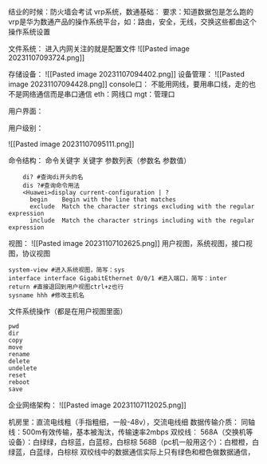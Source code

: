 结业的时候：防火墙会考试
vrp系统，数通基础：
要求：知道数据包是怎么跑的
vrp是华为数通产品的操作系统平台，如：路由，安全，无线，交换这些都由这个操作系统设置

文件系统：
进入内网关注的就是配置文件
![[Pasted image 20231107093724.png]]

存储设备：
![[Pasted image 20231107094402.png]]
设备管理：
![[Pasted image 20231107094428.png]]
console口：
	不能用网线，要用串口线，走的也不是网络通信而是串口通信
eth：网线口
mgt：管理口

用户界面：

用户级别：

![[Pasted image 20231107095111.png]]


命令结构：
	命令关键字  关键字  参数列表（参数名 参数值）
```shell
	di? #查询di开头的名
	dis ?#查询命令用法
	<Huawei>display current-configuration | ?
	  begin    Begin with the line that matches
	  exclude  Match the character strings excluding with the regular expression
	  include  Match the character strings including with the regular expression

```

视图：
![[Pasted image 20231107102625.png]]
用户视图，系统视图，接口视图，协议视图
```shell
system-view #进入系统视图，简写：sys
interface interface GigabitEthernet 0/0/1 #进入端口，简写：inter
return #直接退回到用户视图ctrl+z也行
sysname hhh #修改主机名
```
文件系统操作（都是在用户视图里面）
```shell
pwd
dir
copy
move
rename
delete
undelete
reset 
reboot
save
```

企业网络架构：
![[Pasted image 20231107112025.png]]

机房里：直流电线粗（手指粗细，一般-48v），交流电线细
数据传输介质：
	同轴线：500m有效传输，基本被淘汰，传输速率2mbps
	双绞线：
		568A（交换机等设备）：白绿绿，白棕蓝，白蓝棕，白棕棕
		568B（pc机一般用这个）：白橙橙，白绿蓝，白蓝绿，白棕棕
	双绞线中的数据通信实际上只有绿色和橙色做数据通信，






